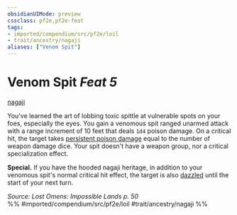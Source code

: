 ```yaml
---
obsidianUIMode: preview
cssclass: pf2e,pf2e-feat
tags:
- imported/compendium/src/pf2e/loil
- trait/ancestry/nagaji
aliases: ["Venom Spit"]
---
```

# Venom Spit  *Feat 5*  
[nagaji](nagaji-loil.md)  


You've learned the art of lobbing toxic spittle at vulnerable spots on your foes, especially the eyes. You gain a venomous spit ranged unarmed attack with a range increment of 10 feet that deals `1d4` poison damage. On a critical hit, the target takes [persistent poison damage](conditions.md#Persistent%20Damage) equal to the number of weapon damage dice. Your spit doesn't have a weapon group, nor a critical specialization effect.

**Special.** If you have the hooded nagaji heritage, in addition to your venomous spit's normal critical hit effect, the target is also [dazzled](conditions.md#Dazzled) until the start of your next turn.

*Source: Lost Omens: Impossible Lands p. 50*  
%% #imported/compendium/src/pf2e/loil #trait/ancestry/nagaji %%